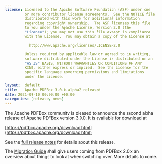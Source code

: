 ```yaml
---
license: Licensed to the Apache Software Foundation (ASF) under one
         or more contributor license agreements.  See the NOTICE file
         distributed with this work for additional information
         regarding copyright ownership.  The ASF licenses this file
         to you under the Apache License, Version 2.0 (the
         "License"); you may not use this file except in compliance
         with the License.  You may obtain a copy of the License at

           http://www.apache.org/licenses/LICENSE-2.0

         Unless required by applicable law or agreed to in writing,
         software distributed under the License is distributed on an
         "AS IS" BASIS, WITHOUT WARRANTIES OR CONDITIONS OF ANY
         KIND, either express or implied.  See the License for the
         specific language governing permissions and limitations
         under the License.

layout:  default
title:   Apache PDFBox 3.0.0-alpha2 released
date: 2021-09-10 00:00:00 +00:00
categories: [release, news]
---
```


The Apache PDFBox community is pleased to announce the second alpha 
release of Apache PDFBox version 3.0.0. It is available for download at:

[https://pdfbox.apache.org/download.html](https://pdfbox.apache.org/download.html)

See the [full release notes](https://issues.apache.org/jira/secure/ReleaseNote.jspa?projectId=12310760&version=12328836) for details about this release.

The [Migration Guide](https://pdfbox.apache.org/3.0/migration.html) shall give users coming from
PDFBox 2.0.x an overview about things to look at when switching over. More details to come.

